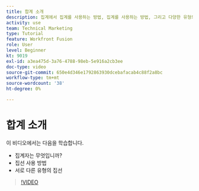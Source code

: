 ```yaml
---
title: 합계 소개
description: 집계에서 집계를 사용하는 방법, 집계를 사용하는 방법, 그리고 다양한 유형의 집계를 알아봅니다. [!DNL Adobe Workfront Fusion].
activity: use
team: Technical Marketing
type: Tutorial
feature: Workfront Fusion
role: User
level: Beginner
kt: 9019
exl-id: a3ea475d-3a76-4788-98eb-5e916a2cb3ee
doc-type: video
source-git-commit: 650e4d346e1792863930dcebafacab4c88f2a8bc
workflow-type: tm+mt
source-wordcount: '38'
ht-degree: 0%

---
```


# 합계 소개

이 비디오에서는 다음을 학습합니다.

* 집계자는 무엇입니까?
* 집선 사용 방법
* 서로 다른 유형의 집선

>[!VIDEO](https://video.tv.adobe.com/v/335279/?quality=12&learn=on)
